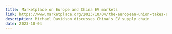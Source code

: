 ```yaml
---
title: Marketplace on Europe and China EV markets
link: https://www.marketplace.org/2023/10/04/the-european-union-takes-aim-at-chinese-subsides-for-electric-vehicles/
description: Michael Davidson discusses China's EV supply chain
date: 2023-10-04
---
```


